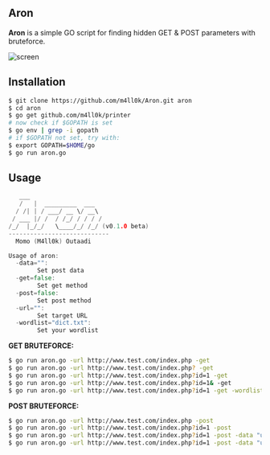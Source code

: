 Aron
--
__Aron__ is a simple GO script for finding hidden GET &amp; POST parameters with bruteforce.

![screen](https://i.imgur.com/e1iEOXP.png)

Installation
--

```sh
$ git clone https://github.com/m4ll0k/Aron.git aron
$ cd aron 
$ go get github.com/m4ll0k/printer
# now check if $GOPATH is set
$ go env | grep -i gopath
# if $GOPATH not set, try with:
$ export GOPATH=$HOME/go
$ go run aron.go
```

Usage
--

```go
   ___                         
   /   |  _________  ___       
  / /| | / ___/ __ \/ __\   
 / ___ |/ /  / /_/ / / / /   
/_/  |_/_/   \____/_/ /_/ (v0.1.0 beta)
----------------------------
  Momo (M4ll0k) Outaadi 

Usage of aron:
  -data="": 
		Set post data
  -get=false: 
		Set get method
  -post=false: 
		Set post method
  -url="": 
		Set target URL
  -wordlist="dict.txt": 
		Set your wordlist
```

__GET BRUTEFORCE:__

```sh
$ go run aron.go -url http://www.test.com/index.php -get 
$ go run aron.go -url http://www.test.com/index.php? -get
$ go run aron.go -url http://www.test.com/index.php?id=1 -get
$ go run aron.go -url http://www.test.com/index.php?id=1& -get
$ go run aron.go -url http://www.test.com/index.php?id=1 -get -wordlist my_wordlist.txt
```

__POST BRUTEFORCE:__

```sh
$ go run aron.go -url http://www.test.com/index.php -post 
$ go run aron.go -url http://www.test.com/index.php?id=1 -post
$ go run aron.go -url http://www.test.com/index.php?id=1 -post -data "user=1"
$ go run aron.go -url http://www.test.com/index.php?id=1 -post -data "user=1" -wordlist my_wordlist
```
